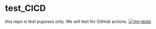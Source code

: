 # test_CICD
this repo is test puposes only. We will test for GitHub actions.
[![my-tests](https://github.com/Pythonxl/test_CICD/actions/workflows/run_test.yml/badge.svg)](https://github.com/Pythonxl/test_CICD/actions/workflows/run_test.yml)
